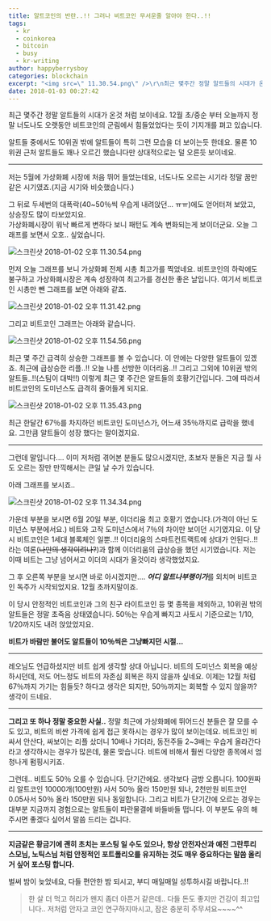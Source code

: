 ```yaml
---
title: 알트코인의 반란..!! 그러나 비트코인 무서운줄 알아야 한다..!!
tags:
  - kr
  - coinkorea
  - bitcoin
  - busy
  - kr-writing
author: happyberrysboy
categories: blockchain
excerpt: "<img src=\" 11.30.54.png\" />\r\n최근 몇주간 정말 알트들의 시대가 온것 처럼 보이네요. 12월 초/중순 부터 오늘까지 정말 너도나도 오랫동안 비트코인의 군림에서 힘들었었다는 듯이 기지개를 펴고 있습니다.  알트들 중에서도 10위권 밖에 알트들이 특히 그런 모습을 더 보이는듯 한데요. 물론 10위권 근처 알트들도 꽤나 오르긴 했습니다만 상대적으로는 덜 오른듯 보이네요.  ___  저는 5월....."
date: 2018-01-03 00:27:42
---
```


최근 몇주간 정말 알트들의 시대가 온것 처럼 보이네요.
12월 초/중순 부터 오늘까지 정말 너도나도 오랫동안 비트코인의 군림에서 힘들었었다는 듯이 기지개를 펴고 있습니다.

알트들 중에서도 10위권 밖에 알트들이 특히 그런 모습을 더 보이는듯 한데요. 물론 10위권 근처 알트들도 꽤나 오르긴 했습니다만 상대적으로는 덜 오른듯 보이네요.

___

저는 5월에 가상화폐 시장에 처음 뛰어 들었는데요, 너도나도 오르는 시기라 정말 꿈만 같은 시기였죠.(지금 시기와 비슷했습니다.)

그 뒤로 두세번의 대폭락(40~50％씩 우습게 내려앉던... ㅠㅠ)에도 얻어터져 보았고, 상승장도 많이 타보았지요.  
가상화폐시장이 워낙 빠르게 변하다 보니 패턴도 계속 변화되는게 보이더군요. 오늘 그래프를 보면서 오호.. 싶었습니다.

![스크린샷 2018-01-02 오후 11.30.54.png](https://steemitimages.com/DQmRUCyG2BiBk94R7VuRwqufyX9D8E3GHYUrNW3jv7FX8sd/％E1％84％89％E1％85％B3％E1％84％8F％E1％85％B3％E1％84％85％E1％85％B5％E1％86％AB％E1％84％89％E1％85％A3％E1％86％BA％202018-01-02％20％E1％84％8B％E1％85％A9％E1％84％92％E1％85％AE％2011.30.54.png)

먼저 오늘 그래프를 보니 가상화폐 전체 시총 최고가를 찍었네요. 비트코인의 하락에도 불구하고 가상화폐시장은 계속 성장하여 최고가를 경신한 좋은 날입니다. 
여기서 비트코인 시총만 뺀 그래프를 보면 아래와 같죠.

![스크린샷 2018-01-02 오후 11.31.42.png](https://steemitimages.com/DQmeUt3C9Z3NuTtiREKXPZ1oGucYL3Ppg7HPSA5Wh168mk7/％E1％84％89％E1％85％B3％E1％84％8F％E1％85％B3％E1％84％85％E1％85％B5％E1％86％AB％E1％84％89％E1％85％A3％E1％86％BA％202018-01-02％20％E1％84％8B％E1％85％A9％E1％84％92％E1％85％AE％2011.31.42.png)

그리고 비트코인 그래프는 아래와 같습니다.

![스크린샷 2018-01-02 오후 11.54.56.png](https://steemitimages.com/DQmW8sPaongwiFbSVt9ZxiZFXBXRj1X3YoX2wobcAtrNN5S/％E1％84％89％E1％85％B3％E1％84％8F％E1％85％B3％E1％84％85％E1％85％B5％E1％86％AB％E1％84％89％E1％85％A3％E1％86％BA％202018-01-02％20％E1％84％8B％E1％85％A9％E1％84％92％E1％85％AE％2011.54.56.png)

최근 몇 주간 급격히 상승한 그래프를 볼 수 있습니다. 이 안에는 다양한 알트들이 있겠죠.
최근에 급상승한 리플..!! 오늘 나름 선방한 이더리움..!! 그리고 그외에 10위권 밖의 알트들..!!(스팀이 대박!!) 이렇게 최근 몇 주간은 알트들의 호황기간입니다.
그에 따라서 비트코인의 도미넌스도 급격히 줄어들게 되지요.

![스크린샷 2018-01-02 오후 11.35.43.png](https://steemitimages.com/DQme2e7hugk9gwCZgvsxx8XXSw6YdVhaZnSar8tMY2VGSXV/％E1％84％89％E1％85％B3％E1％84％8F％E1％85％B3％E1％84％85％E1％85％B5％E1％86％AB％E1％84％89％E1％85％A3％E1％86％BA％202018-01-02％20％E1％84％8B％E1％85％A9％E1％84％92％E1％85％AE％2011.35.43.png)

최근 한달간 67％를 차지하던 비트코인 도미넌스가, 어느새 35％까지로 급락을 했네요. 그만큼 알트들이 성장 했다는 말이겠지요.

___

그런데 말입니다....
이미 저처럼 겪어본 분들도 많으시겠지만, 초보자 분들은 지금 뭘 사도 오르는 장만 만끽해서는 큰일 날 수가 있습니다.

아래 그래프를 보시죠..

![스크린샷 2018-01-02 오후 11.34.34.png](https://steemitimages.com/DQmc43NX7XbpLNfvp3mX1Ra97BPE9mWo71mRMcLBX9npvCX/％E1％84％89％E1％85％B3％E1％84％8F％E1％85％B3％E1％84％85％E1％85％B5％E1％86％AB％E1％84％89％E1％85％A3％E1％86％BA％202018-01-02％20％E1％84％8B％E1％85％A9％E1％84％92％E1％85％AE％2011.34.34.png)

가운데 부분을 보시면 6월 20일 부분, 이더리움 최고 호황기 였습니다.(가격이 아닌 도미넌스 부분에서요.) 비트와 고작 도미넌스에서 7％의 차이만 보이던 시기였지요. 이 당시 비트코인은 1세대 블록체인 일뿐..!! 이더리움의 스마트컨트랙트에 상대가 안된다..!! 라는 여론(~~나만의 생각이려나?~~)과 함께 이더리움의 급상승을 했던 시기였습니다. 저는 이때 비트는 그냥 넘어서고 이더의 시대가 올것이라 생각했었지요.

그 후 오른쪽 부분을 보시면 바로 아시겠지만.... ***어디 알트나부랭이가***를 외치며 비트코인 독주가 시작되었지요. 12월 초까지말이죠.

이 당시 안정적인 비트코인과 그의 친구 라이트코인 등 몇 종목을 제외하고, 10위권 밖의 알트들은 정말 초죽음 상태였습니다.
50％는 우습게 빠지고 사토시 기준으로는 1/10, 1/20까지도 내려 앉았었지요. 

__비트가 바람만 불어도 알트들이 10％씩은 그냥빠지던 시절...__

___

레오님도 언급하셨지만 비트 쉽게 생각할 상대 아닙니다. 비트의 도미넌스 회복을 예상하시던데, 저도 어느정도 비트의 자존심 회복은 하지 않을까 싶네요. 이제는 12월 처럼 67％까지 가기는 힘들듯? 하다고 생각은 되지만, 50％까지는 회복할 수 있지 않을까? 생각이 드네요.

___

__그리고 또 하나 정말 중요한 사실..__
정말 최근에 가상화폐에 뛰어드신 분들은 잘 모를 수도 있고, 비트의 비싼 가격에 쉽게 접근 못하시는 경우가 많이 보이는데요.
비트코인 비싸서 안산다, 싸보이는 리플 샀더니 10배나 가더라, 동전주들 2~3배는 우습게 올라간다 라고 생각하시는 경우가 많은데,
물론 맞습니다. 비트에 비해서 훨씬 다양한 종목에서 엄청나게 펌핑시키죠.

그런데.. 비트도 50％ 오를 수 있습니다. 단기간에요. 생각보다 금방 오릅니다. 100원짜리 알트코인 10000개(100만원) 사서 50％ 올라 150만원 되나, 2천만원 비트코인 0.05사서 50％ 올라 150만원 되나 동일합니다. 그리고 비트가 단기간에 오르는 경우는 대부분 지금까지 경험으로는 알트들이 파란물결에 바들바들 떱니다.  이 부분도 유의 해주시면 좋겠다 싶어서 말씀 드리는 겁니다.

___

__지금같은 황금기에 괜히 초치는 포스팅 일 수도 있으나, 항상 안전자산과 예전 그란투리스모님, 노틱스님 처럼 안정적인 포트폴리오를 유지하는 것도 매우 중요하다는 말씀 올리거 싶어 포스팅 합니다.__

벌써 밤이 늦었네요, 다들 편안한 밤 되시고, 부디 매일매일 성투하시길 바랍니다..!!

> 한 살 더 먹고 허리가 왠지 좀더 아픈거 같은데.. 다들 돈도 좋지만 건강이 최고입니다.. 저처럼 안자고 코인 연구하지마시고, 잠은 충분히 주무셔요~~~~^^